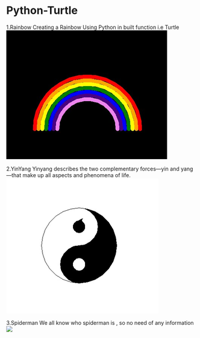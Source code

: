 # Python-Turtle

1.Rainbow 
Creating a Rainbow Using Python in built function i.e Turtle
<br>
<img src = "Images/rainbow.jpg">

2.YinYang
Yinyang describes the two complementary forces—yin and yang—that make up all aspects and phenomena of life.
<br>
<img src ="Images/yinyang.jpg">

3.Spiderman
We all know who spiderman is , so no need of any information 
<br>
<img src ="Images/spide.jpg">
